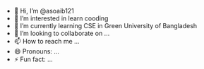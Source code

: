 - 👋 Hi, I’m @asoaib121
- 👀 I’m interested in learn cooding
- 🌱 I’m currently learning CSE in Green University of Bangladesh
- 💞️ I’m looking to collaborate on ...
- 📫 How to reach me ...
- 😄 Pronouns: ...
- ⚡ Fun fact: ...

<!---
asoaib121/asoaib121 is a ✨ special ✨ repository because its `README.md` (this file) appears on your GitHub profile.
You can click the Preview link to take a look at your changes.
--->
